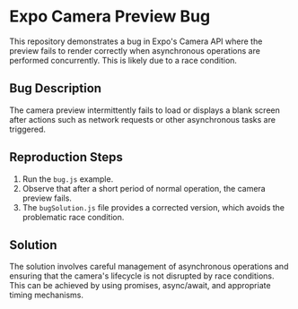 # Expo Camera Preview Bug

This repository demonstrates a bug in Expo's Camera API where the preview fails to render correctly when asynchronous operations are performed concurrently. This is likely due to a race condition.

## Bug Description
The camera preview intermittently fails to load or displays a blank screen after actions such as network requests or other asynchronous tasks are triggered.

## Reproduction Steps
1. Run the `bug.js` example.
2. Observe that after a short period of normal operation, the camera preview fails.
3. The `bugSolution.js` file provides a corrected version, which avoids the problematic race condition.

## Solution
The solution involves careful management of asynchronous operations and ensuring that the camera's lifecycle is not disrupted by race conditions. This can be achieved by using promises, async/await, and appropriate timing mechanisms.